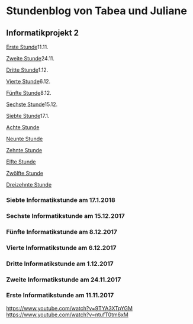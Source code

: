 # Stundenblog von Tabea und Juliane

## Informatikprojekt 2


[Erste Stunde](#eins)11.11.

[Zweite Stunde](#zwei)24.11.

[Dritte Stunde](#drei)1.12.

[Vierte Stunde](#vier)6.12.

[Fünfte Stunde](#fünf)8.12.

[Sechste Stunde](#sechs)15.12.

[Siebte Stunde](#sieben)17.1.

[Achte Stunde](#acht)

[Neunte Stunde](#neun)

[Zehnte Stunde](#zehn)

[Elfte Stunde](#elf)

[Zwölfte Stunde](#zwölf)

[Dreizehnte Stunde](#dreizehn)

### <a name="sieben"></a>Siebte Informatikstunde am 17.1.2018
### <a name="sechs"></a>Sechste Informatikstunde am 15.12.2017
### <a name="fünf"></a>Fünfte Informatikstunde am 8.12.2017
### <a name="vier"></a>Vierte Informatikstunde am 6.12.2017
### <a name="drei"></a>Dritte Informatikstunde am 1.12.2017
### <a name="zwei"></a>Zweite Informatikstunde am 24.11.2017
### <a name="eins"></a>Erste Informatikstunde am 11.11.2017
https://www.youtube.com/watch?v=9TYA3XTpYGM
https://www.youtube.com/watch?v=ntufT0tm6xM
